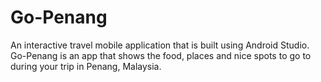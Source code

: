 # Go-Penang
An interactive travel mobile application that is built using Android Studio. Go-Penang is an app that shows the food, places and nice spots to go to during your trip in Penang, Malaysia.
